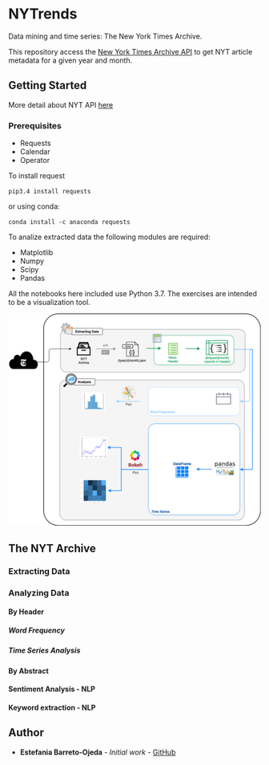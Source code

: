 # NYTrends
Data mining and time series: The New York Times Archive.

This repository access the [New York Times Archive API](https://developer.nytimes.com) to get NYT article metadata for a given year and month.

## Getting Started

More detail about NYT API [here](https://developer.nytimes.com/docs/archive-product/1/overview)

### Prerequisites

- Requests
- Calendar
- Operator

To install request 

```
pip3.4 install requests
```

or using conda:

```
conda install -c anaconda requests
```


To analize extracted data the following modules are required:

- Matplotlib
- Numpy
- Scipy
- Pandas

All the notebooks here included use Python 3.7. The exercises are intended to be a visualization tool. 



<img src="https://github.com/ojeda-e/NYTrends/blob/master/NYTrends_Diagram.png"><br>


## The NYT Archive

### Extracting Data

### Analyzing Data

#### By Header
##### Word Frequency

##### Time Series Analysis

#### By Abstract

#### Sentiment Analysis - NLP

#### Keyword extraction - NLP

## Author

* **Estefania Barreto-Ojeda** - *Initial work* - [GitHub](https://github.com/ebojeda)
